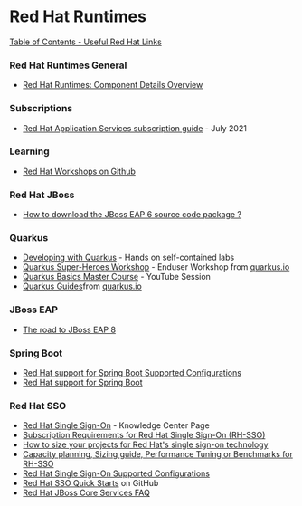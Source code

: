 # Red Hat Runtimes

[Table of Contents - Useful Red Hat Links](https://github.com/pslucas0212/UsefulRedHatLinks)

### Red Hat Runtimes General
- [Red Hat Runtimes: Component Details Overview](https://access.redhat.com/articles/3348731)

### Subscriptions
- [Red Hat Application Services subscription guide](https://www.redhat.com/en/resources/application-services-subscription-guide-detail) - July 2021

### Learning
- [Red Hat Workshops on Github](https://github.com/RedHatWorkshops/)

### Red Hat JBoss
- [How to download the JBoss EAP 6 source code package ?](https://access.redhat.com/solutions/1395353)

### Quarkus
- [Developing with Quarkus](https://developers.redhat.com/courses/quarkus) - Hands on self-contained labs
- [Quarkus Super-Heroes Workshop](https://quarkus.io/quarkus-workshops/super-heroes/) - Enduser Workshop from [quarkus.io](https://quarkus.io/)
- [Quarkus Basics Master Course](https://www.redhat.com/en/about/videos/quarkus-basics-master-course) - YouTube Session
- [Quarkus Guides](https://quarkus.io/guides/)from [quarkus.io](https://quarkus.io/)

### JBoss EAP
- [The road to JBoss EAP 8](https://developers.redhat.com/articles/2022/06/24/road-jboss-eap-8?sc_cid=7013a00000317qdAAA#)

### Spring Boot
- [Red Hat support for Spring Boot Supported Configurations](https://access.redhat.com/articles/3349341)
- [Red Hat support for Spring Boot](https://access.redhat.com/products/spring-boot)

### Red Hat SSO
- [Red Hat Single Sign-On](https://access.redhat.com/products/red-hat-single-sign-on#whatsnew) - Knowledge Center Page
- [Subscription Requirements for Red Hat Single Sign-On (RH-SSO)](https://access.redhat.com/solutions/2428751)
- [How to size your projects for Red Hat's single sign-on technology](https://developers.redhat.com/articles/2021/06/07/how-size-your-projects-red-hats-single-sign-technology#)
- [Capacity planning, Sizing guide, Performance Tuning or Benchmarks for RH-SSO](https://access.redhat.com/solutions/3217681)
- [Red Hat Single Sign-On Supported Configurations](https://access.redhat.com/articles/2342861)
- [Red Hat SSO Quick Starts](https://github.com/redhat-developer/redhat-sso-quickstarts) on GitHub
- [Red Hat JBoss Core Services FAQ](https://access.redhat.com/articles/2294961)
